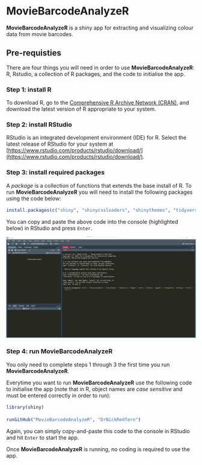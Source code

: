 # MovieBarcodeAnalyzeR

**MovieBarcodeAnalyzeR** is a shiny app for extracting and visualizing colour data from movie barcodes.

## Pre-requisties
There are four things you will need in order to use **MovieBarcodeAnalyzeR**: R, Rstudio, a collection of R packages, and the code to initialise the app.

### Step 1: install R
To download R, go to the [Comprehensive R Archive Network (CRAN)](https://cran.r-project.org), and download the latest version of R appropriate to your system.

### Step 2: install RStudio
RStudio is an integrated development environment (IDE) for R. Select the latest release of RStudio for your system at [https://www.rstudio.com/products/rstudio/download/](https://www.rstudio.com/products/rstudio/download/).

### Step 3: install required packages
A *package* is a collection of functions that extends the base install of R. To run **MovieBarcodeAnalyzeR** you will need to install the following packages using the code below:

```R
install.packages(c("shiny", "shinycssloaders", "shinythemes", "tidyverse", "imager", "grid", "viridis", "ggpubr", "treemapify", "entropy", "farver", "fpc"))
```

You can copy and paste the above code into the console (highlighted below) in RStudio and press `Enter`.

![RStudio console](/images/RStudio_console_2.png)

### Step 4: run MovieBarcodeAnalyzeR
You only need to complete steps 1 through 3 the first time you run **MovieBarcodeAnalyzeR**.

Everytime you want to run **MovieBarcodeAnalyzeR** use the following code to initialise the app (note that in R, object names are *case sensitive* and must be entered correctly in order to run):

```R
library(shiny)

runGitHub("MovieBarcodeAnalyzeR", "DrNickRedfern")
```
Again, you can simply copy-and-paste this code to the console in RStudio and hit `Enter` to start the app.

Once **MovieBarcodeAnalyzeR** is running, no coding is required to use the app.
